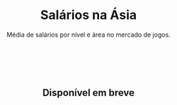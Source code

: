 <div align="center">
<a name="inicio"></a>

# Salários na Ásia

Média de salários por nível e área no mercado de jogos.

<br><br><br><br>

## Disponível em breve
</div>